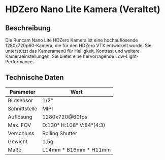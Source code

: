# HDZero Nano Lite Kamera (Veraltet)

## Beschreibung

Die Runcam Nano Lite HDZero Kamera ist eine hochauflösende 1280x720p60-Kamera, die für den HDZero VTX entwickelt wurde. Sie unterstützt das Kameramenü für Helligkeit, Kontrast und weitere Kameraeinstellungen. Sie bietet eine hervorragende Low-Light-Performance.

## Technische Daten

| Parameter     | Wert                     |
| ------------- | ------------------------ |
| Bildsensor    | 1/2"                     |
| Schnittstelle | MIPI                     |
| Auflösung     | 1280x720@60fps           |
| Max. FOV      | D:130° H:108° V:84°(4:3) |
| Verschluss    | Rolling Shutter          |
| Gewicht       | 1,5g                     |
| Maße          | L14mm * B16mm * H11mm    |
